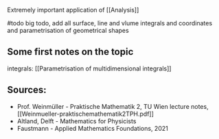 Extremely important application of [[Analysis]] 


#todo big todo, add all surface, line and vlume integrals and coordinates and parametrisation of geometrical shapes




## Some first notes on the topic
integrals:
[[Parametrisation of multidimensional integrals]]




## Sources:
- Prof. Weinmüller - Praktische Mathematik 2, TU Wien lecture notes, [[Weinmueller-praktischemathematik2TPH.pdf]]
- Altland, Delft - Mathematics for Physicists
- Faustmann - Applied Mathematics Foundations, 2021

